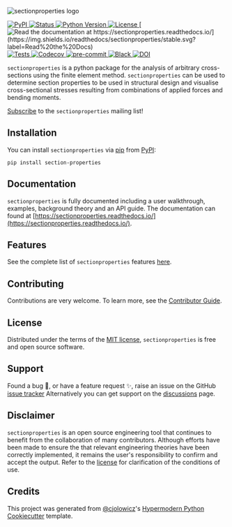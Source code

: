 <picture>
  <source media="(prefers-color-scheme: dark)" srcset="docs/_static/logo-dark-mode.png">
  <source media="(prefers-color-scheme: light)" srcset="docs/_static/logo-light-mode.png">
  <img alt="sectionproperties logo" src="docs/_static/logo-light-mode.png">
</picture>

[
![PyPI](https://img.shields.io/pypi/v/sectionproperties.svg)
][pypi_]
[
![Status](https://img.shields.io/pypi/status/sectionproperties.svg)
][status]
[
![Python Version](https://img.shields.io/pypi/pyversions/sectionproperties)
][python version]
[
![License](https://img.shields.io/pypi/l/sectionproperties)
][license]
[
![Read the documentation at https://sectionproperties.readthedocs.io/](https://img.shields.io/readthedocs/sectionproperties/stable.svg?label=Read%20the%20Docs)
][read the docs]
[
![Tests](https://github.com/robbievanleeuwen/section-properties/actions/workflows/tests.yml/badge.svg?branch=master)
][tests]
[
![Codecov](https://codecov.io/gh/robbievanleeuwen/section-properties/branch/master/graph/badge.svg)
][codecov]
[
![pre-commit](https://img.shields.io/badge/pre--commit-enabled-brightgreen?logo=pre-commit&logoColor=white)
][pre-commit]
[
![Black](https://img.shields.io/badge/code%20style-black-000000.svg)
][black]
[
![DOI](https://joss.theoj.org/papers/10.21105/joss.06105/status.svg)
][joss]

[pypi_]: https://pypi.org/project/sectionproperties/
[status]: https://pypi.org/project/sectionproperties/
[python version]: https://pypi.org/project/sectionproperties
[read the docs]: https://sectionproperties.readthedocs.io/
[tests]: https://github.com/robbievanleeuwen/section-properties/actions?workflow=Tests
[codecov]: https://app.codecov.io/gh/robbievanleeuwen/section-properties
[pre-commit]: https://github.com/pre-commit/pre-commit
[black]: https://github.com/psf/black
[joss]: https://doi.org/10.21105/joss.06105

`sectionproperties` is a python package for the analysis of arbitrary cross-sections
using the finite element method. `sectionproperties` can be used to determine
section properties to be used in structural design and visualise cross-sectional
stresses resulting from combinations of applied forces and bending moments.

[Subscribe](http://eepurl.com/dMMUeg) to the `sectionproperties` mailing list!

## Installation

You can install `sectionproperties` via [pip] from [PyPI]:

```shell
pip install section-properties
```

## Documentation

`sectionproperties` is fully documented including a user walkthrough, examples,
background theory and an API guide. The documentation can found at
[https://sectionproperties.readthedocs.io/](https://sectionproperties.readthedocs.io/).

## Features

See the complete list of `sectionproperties` features
[here](https://sectionproperties.readthedocs.io/en/stable/user_guide.html).

## Contributing

Contributions are very welcome. To learn more, see the [Contributor Guide].

## License

Distributed under the terms of the [MIT license][license], `sectionproperties` is free
and open source software.

## Support

Found a bug 🐛, or have a feature request ✨, raise an issue on the
GitHub [issue tracker](https://github.com/robbievanleeuwen/section-properties/issues)
Alternatively you can get support on the
[discussions](https://github.com/robbievanleeuwen/section-properties/discussions) page.

## Disclaimer

`sectionproperties` is an open source engineering tool that continues to benefit from
the collaboration of many contributors. Although efforts have been made to ensure the
that relevant engineering theories have been correctly implemented, it remains the
user's responsibility to confirm and accept the output. Refer to the
[license](LICENSE.md) for clarification of the conditions of use.

## Credits

This project was generated from [@cjolowicz]'s [Hypermodern Python Cookiecutter]
template.

[@cjolowicz]: https://github.com/cjolowicz
[pypi]: https://pypi.org/
[hypermodern python cookiecutter]: https://github.com/cjolowicz/cookiecutter-hypermodern-python
[pip]: https://pip.pypa.io/
[license]: https://github.com/robbievanleeuwen/section-properties/blob/master/LICENSE.md
[contributor guide]: https://github.com/robbievanleeuwen/section-properties/blob/master/CONTRIBUTING.md